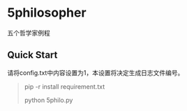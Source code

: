 # 5philosopher
五个哲学家例程

## Quick Start

请将config.txt中内容设置为1，本设置将决定生成日志文件编号。
 > pip -r install requirement.txt
 > 
 > python 5philo.py
